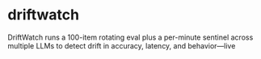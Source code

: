 # driftwatch
DriftWatch runs a 100-item rotating eval plus a per-minute sentinel across multiple LLMs to detect drift in accuracy, latency, and behavior—live
